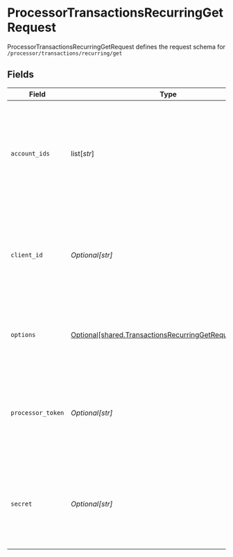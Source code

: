 # ProcessorTransactionsRecurringGetRequest

ProcessorTransactionsRecurringGetRequest defines the request schema for `/processor/transactions/recurring/get`


## Fields

| Field                                                                                                                                            | Type                                                                                                                                             | Required                                                                                                                                         | Description                                                                                                                                      |
| ------------------------------------------------------------------------------------------------------------------------------------------------ | ------------------------------------------------------------------------------------------------------------------------------------------------ | ------------------------------------------------------------------------------------------------------------------------------------------------ | ------------------------------------------------------------------------------------------------------------------------------------------------ |
| `account_ids`                                                                                                                                    | list[*str*]                                                                                                                                      | :heavy_check_mark:                                                                                                                               | A list of `account_ids` to retrieve for the Item<br/><br/>Note: An error will be returned if a provided `account_id` is not associated with the Item. |
| `client_id`                                                                                                                                      | *Optional[str]*                                                                                                                                  | :heavy_minus_sign:                                                                                                                               | Your Plaid API `client_id`. The `client_id` is required and may be provided either in the `PLAID-CLIENT-ID` header or as part of a request body. |
| `options`                                                                                                                                        | [Optional[shared.TransactionsRecurringGetRequestOptions]](undefined/models/shared/transactionsrecurringgetrequestoptions.md)                     | :heavy_minus_sign:                                                                                                                               | An optional object to be used with the request. If specified, `options` must not be `null`.                                                      |
| `processor_token`                                                                                                                                | *Optional[str]*                                                                                                                                  | :heavy_check_mark:                                                                                                                               | The processor token obtained from the Plaid integration partner. Processor tokens are in the format: `processor-<environment>-<identifier>`      |
| `secret`                                                                                                                                         | *Optional[str]*                                                                                                                                  | :heavy_minus_sign:                                                                                                                               | Your Plaid API `secret`. The `secret` is required and may be provided either in the `PLAID-SECRET` header or as part of a request body.          |